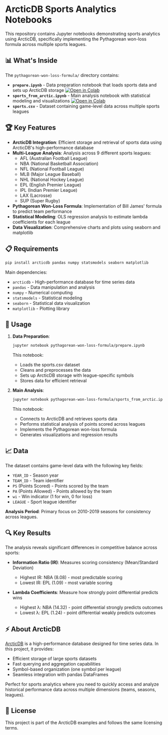 # ArcticDB Sports Analytics Notebooks

This repository contains Jupyter notebooks demonstrating sports analytics using ArcticDB, specifically implementing the Pythagorean won-loss formula across multiple sports leagues.

## 📊 What's Inside

The `pythagorean-won-loss-formula/` directory contains:

- **`prepare.ipynb`** - Data preparation notebook that loads sports data and sets up ArcticDB storage [![Open in Colab](https://colab.research.google.com/assets/colab-badge.svg)](https://colab.research.google.com/github/Something-Else-Studio/arcticdb-notebooks/pythagorean-won-loss-formula/prepare.ipynb)
- **`sports_from_arctic.ipynb`** - Main analysis notebook with statistical modeling and visualizations [![Open in Colab](https://colab.research.google.com/assets/colab-badge.svg)](https://colab.research.google.com/github/Something-Else-Studio/arcticdb-notebooks/pythagorean-won-loss-formula/sports_from_arctic.ipynb)
- **`sports.csv`** - Dataset containing game-level data across multiple sports leagues

## 🏆 Key Features

- **ArcticDB Integration**: Efficient storage and retrieval of sports data using ArcticDB's high-performance database
- **Multi-League Analysis**: Analysis across 9 different sports leagues:
  - AFL (Australian Football League)
  - NBA (National Basketball Association)
  - NFL (National Football League)
  - MLB (Major League Baseball)
  - NHL (National Hockey League)
  - EPL (English Premier League)
  - IPL (Indian Premier League)
  - LAX (Lacrosse)
  - SUP (Super Rugby)
- **Pythagorean Won-Loss Formula**: Implementation of Bill James' formula to predict team performance
- **Statistical Modeling**: OLS regression analysis to estimate lambda coefficients for each league
- **Data Visualization**: Comprehensive charts and plots using seaborn and matplotlib

## 📋 Requirements

```bash
pip install arcticdb pandas numpy statsmodels seaborn matplotlib
```

Main dependencies:

- `arcticdb` - High-performance database for time series data
- `pandas` - Data manipulation and analysis
- `numpy` - Numerical computing
- `statsmodels` - Statistical modeling
- `seaborn` - Statistical data visualization
- `matplotlib` - Plotting library

## 🚀 Usage

1. **Data Preparation**:

   ```bash
   jupyter notebook pythagorean-won-loss-formula/prepare.ipynb
   ```

   This notebook:

   - Loads the sports.csv dataset
   - Cleans and preprocesses the data
   - Sets up ArcticDB storage with league-specific symbols
   - Stores data for efficient retrieval

2. **Main Analysis**:
   ```bash
   jupyter notebook pythagorean-won-loss-formula/sports_from_arctic.ipynb
   ```
   This notebook:
   - Connects to ArcticDB and retrieves sports data
   - Performs statistical analysis of points scored across leagues
   - Implements the Pythagorean won-loss formula
   - Generates visualizations and regression results

## 📈 Data

The dataset contains game-level data with the following key fields:

- `YEAR_ID` - Season year
- `TEAM_ID` - Team identifier
- `PS` (Points Scored) - Points scored by the team
- `PA` (Points Allowed) - Points allowed by the team
- `wi` - Win indicator (1 for win, 0 for loss)
- `LEAGUE` - Sport league identifier

**Analysis Period**: Primary focus on 2010-2019 seasons for consistency across leagues.

## 🔍 Key Results

The analysis reveals significant differences in competitive balance across sports:

- **Information Ratio (IR)**: Measures scoring consistency (Mean/Standard Deviation)

  - Highest IR: NBA (8.08) - most predictable scoring
  - Lowest IR: EPL (1.09) - most variable scoring

- **Lambda Coefficients**: Measure how strongly point differential predicts wins
  - Highest λ: NBA (14.32) - point differential strongly predicts outcomes
  - Lowest λ: EPL (1.24) - point differential weakly predicts outcomes

## ⚡ About ArcticDB

[ArcticDB](https://github.com/man-group/ArcticDB) is a high-performance database designed for time series data. In this project, it provides:

- Efficient storage of large sports datasets
- Fast querying and aggregation capabilities
- Symbol-based organization (one symbol per league)
- Seamless integration with pandas DataFrames

Perfect for sports analytics where you need to quickly access and analyze historical performance data across multiple dimensions (teams, seasons, leagues).

## 📝 License

This project is part of the ArcticDB examples and follows the same licensing terms.
